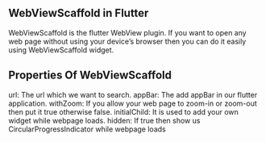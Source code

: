 ## WebViewScaffold in Flutter

WebViewScaffold is the flutter WebView plugin. If you want to open any web page without using your device’s browser then you can do it easily using WebViewScaffold widget.

## Properties Of WebViewScaffold

url: The url which we want to search.
appBar: The add appBar in our flutter application.
withZoom: If you allow your web page to zoom-in or zoom-out then put it true otherwise false.
initialChild: It is used to add your own widget while webpage loads.
hidden: If true then show us CircularProgressIndicator while webpage loads